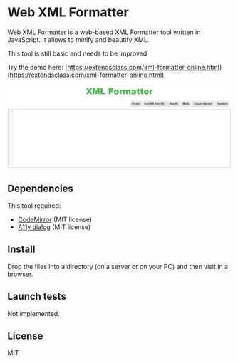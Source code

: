 # Web XML Formatter

Web XML Formatter is a web-based XML Formatter tool written in JavaScript.
It allows to minify and beautify XML.

This tool is still basic and needs to be improved.

Try the demo here: [https://extendsclass.com/xml-formatter-online.html](https://extendsclass.com/xml-formatter-online.html)

![alt text](./image/preview.png "Preview")

## Dependencies 

This tool required:
 * [CodeMirror](https://github.com/codemirror/CodeMirror) (MIT license)
 * [A11y dialog](https://github.com/edenspiekermann/a11y-dialog) (MIT license)
 
## Install

Drop the files into a directory (on a server or on your PC) and then visit in a browser. 

## Launch tests

Not implemented.

## License

MIT
